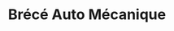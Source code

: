 ---
title: "Brécé Auto Mécanique"
url: /brece/brece-auto-mecanique/
shop: réparation de voitures
---